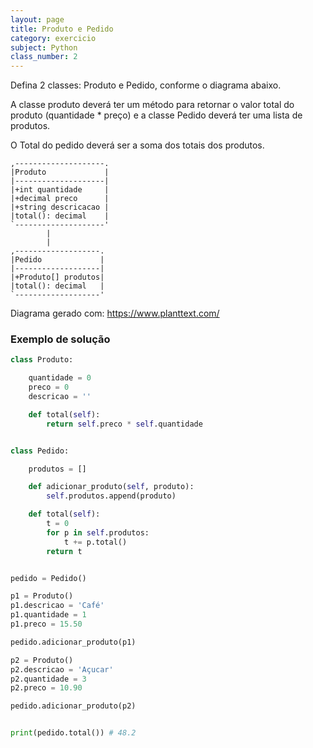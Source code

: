 ```yaml
---
layout: page
title: Produto e Pedido
category: exercicio
subject: Python
class_number: 2
---
```

Defina 2 classes: Produto e Pedido, conforme o diagrama abaixo.

A classe produto deverá ter um método para retornar o valor total do produto (quantidade * preço) e a classe Pedido deverá ter uma lista de produtos.

O Total do pedido deverá ser a soma dos totais dos produtos.



    ,--------------------.  
    |Produto             |  
    |--------------------|  
    |+int quantidade     |  
    |+decimal preco      |  
    |+string descricacao |      
    |total(): decimal    |  
    `--------------------'  
            |          
            |          
    ,-------------------.
    |Pedido             |
    |-------------------|
    |+Produto[] produtos|
    |total(): decimal   |
    `-------------------'

Diagrama gerado com: https://www.planttext.com/

### Exemplo de solução

```python
class Produto:

    quantidade = 0
    preco = 0
    descricao = ''

    def total(self):
        return self.preco * self.quantidade


class Pedido:

    produtos = []

    def adicionar_produto(self, produto):
        self.produtos.append(produto)

    def total(self):
        t = 0
        for p in self.produtos:
            t += p.total()
        return t


pedido = Pedido()

p1 = Produto()
p1.descricao = 'Café'
p1.quantidade = 1
p1.preco = 15.50

pedido.adicionar_produto(p1)

p2 = Produto()
p2.descricao = 'Açucar'
p2.quantidade = 3
p2.preco = 10.90

pedido.adicionar_produto(p2)


print(pedido.total()) # 48.2
```
